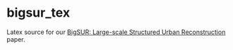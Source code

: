 # bigsur_tex

Latex source for our [BigSUR: Large-scale Structured Urban Reconstruction](http://www.twak.co.uk/2017/09/bigsur-large-scale-structured-urban.html) paper.

